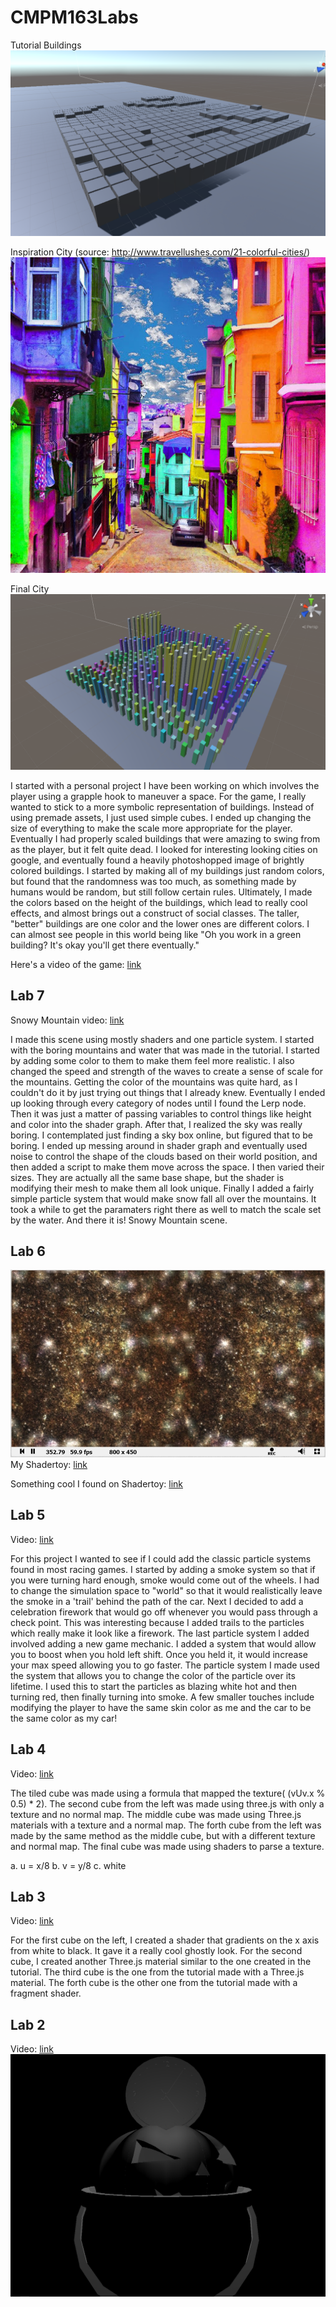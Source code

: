 # CMPM163Labs

Tutorial Buildings
![](lab8/TutorialCity.png)

Inspiration City (source: http://www.travellushes.com/21-colorful-cities/)
![](lab8/InspirationCity.jpg)

Final City
![](lab8/FinalCity.png)

I started with a personal project I have been working on which involves the player using a grapple hook to maneuver a space. For the game, I really wanted to stick to a more symbolic representation of buildings. Instead of using premade assets, I just used simple cubes. I ended up changing the size of everything to make the scale more appropriate for the player. Eventually I had properly scaled buildings that were amazing to swing from as the player, but it felt quite dead. I looked for interesting looking cities on google, and eventually found a heavily photoshopped image of brightly colored buildings. I started by making all of my buildings just random colors, but found that the randomness was too much, as something made by humans would be random, but still follow certain rules. Ultimately, I made the colors based on the height of the buildings, which lead to really cool effects, and almost brings out a construct of social classes. The taller, "better" buildings are one color and the lower ones are different colors. I can almost see people in this world being like "Oh you work in a green building? It's okay you'll get there eventually."

Here's a video of the game: [link](https://drive.google.com/file/d/1mcEjrZkto7s0gbAUbmjXf8COXvsj0Hmr/view?usp=sharing "I guess this is just a complex cube video")

## Lab 7
Snowy Mountain video: [link](https://drive.google.com/open?id=1r0cW6AVElUbw5bOkvPsjT8XTcRItYdiA "I can't believe its another non cube video")

I made this scene using mostly shaders and one particle system. I started with the boring mountains and water that was made in the tutorial. I started by adding some color to them to make them feel more realistic. I also changed the speed and strength of the waves to create a sense of scale for the mountains. Getting the color of the mountains was quite hard, as I couldn't do it by just trying out things that I already knew. Eventually I ended up looking through every category of nodes until I found the Lerp node. Then it was just a matter of passing variables to control things like height and color into the shader graph. After that, I realized the sky was really boring. I contemplated just finding a sky box online, but figured that to be boring. I ended up messing around in shader graph and eventually used noise to control the shape of the clouds based on their world position, and then added a script to make them move across the space. I then varied their sizes. They are actually all the same base shape, but the shader is modifying their mesh to make them all look unique. Finally I added a fairly simple particle system that would make snow fall all over the mountains. It took a while to get the paramaters right there as well to match the scale set by the water. And there it is! Snowy Mountain scene.

## Lab 6
![](lab6/Step13.jpg)
My Shadertoy: [link](https://www.shadertoy.com/view/3dSBzz "link to another non cube video")

Something cool I found on Shadertoy: [link](https://www.shadertoy.com/view/XsBXWt "wow a third non cube video")

## Lab 5
Video: [link](https://drive.google.com/open?id=1Izm9lSazlhOq39EKCzf2hrjUJiOjP1P4 "link to something that isn't a cube video")

For this project I wanted to see if I could add the classic particle systems found in most racing games. I started by adding a smoke system so that if you were turning hard enough, smoke would come out of the wheels. I had to change the simulation space to "world" so that it would realistically leave the smoke in a 'trail' behind the path of the car. Next I decided to add a celebration firework that would go off whenever you would pass through a check point. This was interesting because I added trails to the particles which really make it look like a firework. The last particle system I added involved adding a new game mechanic. I added a system that would allow you to boost when you hold left shift. Once you held it, it would increase your max speed allowing you to go faster. The particle system I made used the system that allows you to change the color of the particle over its lifetime. I used this to start the particles as blazing white hot and then turning red, then finally turning into smoke. A few smaller touches include modifying the player to have the same skin color as me and the car to be the same color as my car!

## Lab 4
Video: [link](https://drive.google.com/file/d/1gFdLvhPXL-bivbOr8Zn0YwJ-b3Sa8HbJ/view?usp=sharing "link to yet another cubes video")

The tiled cube was made using a formula that mapped the texture( (vUv.x % 0.5) * 2). The second cube from the left was made using three.js with only a texture and no normal map. The middle cube was made using Three.js materials with a texture and a normal map. The forth cube from the left was made by the same method as the middle cube, but with a different texture and normal map. The final cube was made using shaders to parse a texture.

a. u = x/8
b. v = y/8
c. white

## Lab 3

Video: [link](https://drive.google.com/file/d/1-ocZeBH3URbb47b0JOQo5Os_0Ou92bHm/view?usp=sharing "Link to other cubes video")

For the first cube on the left, I created a shader that gradients on the x axis from white to black. It gave it a really cool ghostly look. For the second cube, I created another Three.js material similar to the one created in the tutorial. The third cube is the one from the tutorial made with a Three.js material. The forth cube is the other one from the tutorial made with a fragment shader.

## Lab 2

Video: [link](https://drive.google.com/file/d/1F82mxIKp4eEwQVWIswMUm7CMT9Kl9J8b/view?usp=sharing "Link to cubes video")
![](lab2/SanchitKeniPart2Models.png)
